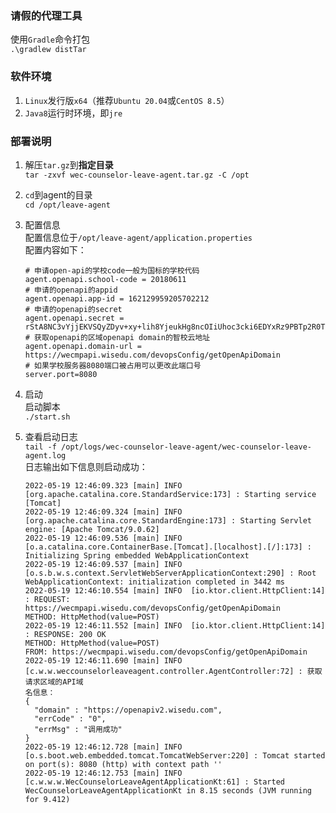 ### 请假的代理工具
使用`Gradle`命令打包  
`.\gradlew distTar`  

### 软件环境
1. `Linux`发行版`x64`（推荐`Ubuntu 20.04`或`CentOS 8.5`）  
2. `Java8`运行时环境，即`jre`  

### 部署说明  
1. 解压`tar.gz`到**指定目录**  
`tar -zxvf wec-counselor-leave-agent.tar.gz -C /opt`  
2. `cd`到agent的目录  
`cd /opt/leave-agent`  
3. 配置信息  
配置信息位于`/opt/leave-agent/application.properties`  
配置内容如下：  
    ```properties
    # 申请open-api的学校code一般为国标的学校代码
    agent.openapi.school-code = 20180611
    # 申请的openapi的appid
    agent.openapi.app-id = 162129959205702212
    # 申请的openapi的secret
    agent.openapi.secret = rStA8NC3vYjjEKVSQyZDyv+xy+lih8YjeukHg8ncOIiUhoc3cki6EDYxRz9PBTp2R0TCEXm7wajAMKE0LrVO1osYbrr7dKnT
    # 获取openapi的区域openapi domain的智校云地址
    agent.openapi.domain-url = https://wecmpapi.wisedu.com/devopsConfig/getOpenApiDomain
    # 如果学校服务器8080端口被占用可以更改此端口号
    server.port=8080
    ```

2. 启动  
启动脚本    
`./start.sh`  

3. 查看启动日志  
`tail -f /opt/logs/wec-counselor-leave-agent/wec-counselor-leave-agent.log`  
日志输出如下信息则启动成功：  
   ```log
   2022-05-19 12:46:09.323 [main] INFO  [org.apache.catalina.core.StandardService:173] : Starting service [Tomcat]
   2022-05-19 12:46:09.324 [main] INFO  [org.apache.catalina.core.StandardEngine:173] : Starting Servlet engine: [Apache Tomcat/9.0.62]
   2022-05-19 12:46:09.536 [main] INFO  [o.a.catalina.core.ContainerBase.[Tomcat].[localhost].[/]:173] : Initializing Spring embedded WebApplicationContext
   2022-05-19 12:46:09.537 [main] INFO  [o.s.b.w.s.context.ServletWebServerApplicationContext:290] : Root WebApplicationContext: initialization completed in 3442 ms
   2022-05-19 12:46:10.554 [main] INFO  [io.ktor.client.HttpClient:14] : REQUEST: https://wecmpapi.wisedu.com/devopsConfig/getOpenApiDomain
   METHOD: HttpMethod(value=POST)
   2022-05-19 12:46:11.552 [main] INFO  [io.ktor.client.HttpClient:14] : RESPONSE: 200 OK
   METHOD: HttpMethod(value=POST)
   FROM: https://wecmpapi.wisedu.com/devopsConfig/getOpenApiDomain
   2022-05-19 12:46:11.690 [main] INFO  [c.w.w.weccounselorleaveagent.controller.AgentController:72] : 获取请求区域的API域
   名信息：
   {
     "domain" : "https://openapiv2.wisedu.com",
     "errCode" : "0",
     "errMsg" : "调用成功"
   }
   2022-05-19 12:46:12.728 [main] INFO  [o.s.boot.web.embedded.tomcat.TomcatWebServer:220] : Tomcat started on port(s): 8080 (http) with context path ''
   2022-05-19 12:46:12.753 [main] INFO  [c.w.w.w.WecCounselorLeaveAgentApplicationKt:61] : Started WecCounselorLeaveAgentApplicationKt in 8.15 seconds (JVM running for 9.412)
   ```


